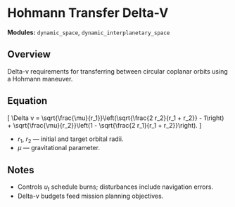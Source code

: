# Hohmann Transfer Delta-V

**Modules:** `dynamic_space`, `dynamic_interplanetary_space`

## Overview

Delta-v requirements for transferring between circular coplanar orbits using a
Hohmann maneuver.

## Equation

\[ \Delta v = \sqrt{\frac{\mu}{r_1}}\left(\sqrt{\frac{2 r_2}{r_1 + r_2}} -
1\right) + \sqrt{\frac{\mu}{r_2}}\left(1 - \sqrt{\frac{2 r_1}{r_1 +
r_2}}\right). \]

- $r_1$, $r_2$ — initial and target orbital radii.
- $\mu$ — gravitational parameter.

## Notes

- Controls $u_t$ schedule burns; disturbances include navigation errors.
- Delta-v budgets feed mission planning objectives.
